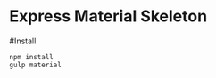 Express Material Skeleton
=========================

#Install
    
    npm install
    gulp material